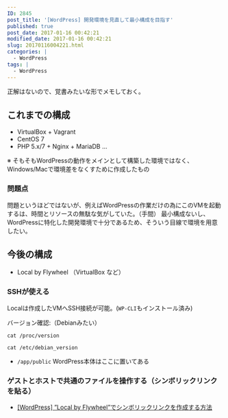 ```yaml
---
ID: 2845
post_title: '[WordPress] 開発環境を見直して最小構成を目指す'
published: true
post_date: 2017-01-16 00:42:21
modified_date: 2017-01-16 00:42:21
slug: 20170116004221.html
categories: |
  - WordPress
tags: |
  - WordPress
---
```

正解はないので、覚書みたいな形でメモしておく。
<!--more-->

## これまでの構成

* VirtualBox + Vagrant
* CentOS 7
 * PHP 5.x/7 + Nginx + MariaDB ...

※ そもそもWordPressの動作をメインとして構築した環境ではなく、Windows/Macで環境差をなくすために作成したもの

### 問題点

問題というほどではないが、例えばWordPressの作業だけの為にこのVMを起動するは、時間とリソースの無駄な気がしていた。（手間）
最小構成ないし、WordPressに特化した開発環境で十分であるため、そういう目線で環境を用意したい。


## 今後の構成

* Local by Flywheel （VirtualBox など）


### SSHが使える

Localは作成したVMへSSH接続が可能。(`WP-CLI`もインストール済み)

バージョン確認:（Debianみたい）

```language-bash
cat /proc/version
```

```language-bash
cat /etc/debian_version
```

* `/app/public`
WordPress本体はここに置いてある

### ゲストとホストで共通のファイルを操作する（シンボリックリンクを貼る）

* [[WordPress] ”Local by Flywheel”でシンボリックリンクを作成する方法](https://b.0218.jp/20170111005914.html)